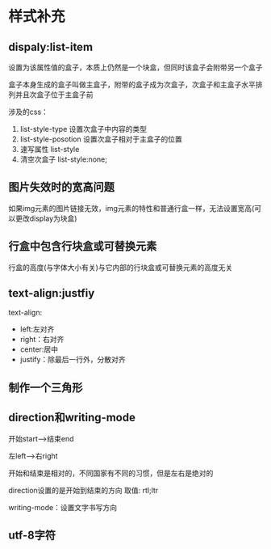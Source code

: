 # 样式补充

## dispaly:list-item

设置为该属性值的盒子，本质上仍然是一个块盒，但同时该盒子会附带另一个盒子

盒子本身生成的盒子叫做主盒子，附带的盒子成为次盒子，次盒子和主盒子水平排列并且次盒子位于主盒子前

涉及的css：
1. list-style-type  设置次盒子中内容的类型
2. list-style-posotion  设置次盒子相对于主盒子的位置
3. 速写属性  list-style
4. 清空次盒子   list-style:none;

## 图片失效时的宽高问题

如果img元素的图片链接无效，img元素的特性和普通行盒一样，无法设置宽高(可以更改display为块盒)

## 行盒中包含行块盒或可替换元素

行盒的高度(与字体大小有关)与它内部的行块盒或可替换元素的高度无关

## text-align:justfiy

text-align:

- left:左对齐
- right：右对齐
- center:居中
- justify：除最后一行外，分散对齐

## 制作一个三角形
## direction和writing-mode

开始start-->结束end

左left-->右right

开始和结束是相对的，不同国家有不同的习惯，但是左右是绝对的

direction设置的是开始到结束的方向  取值: rtl;ltr

writing-mode：设置文字书写方向

## utf-8字符
